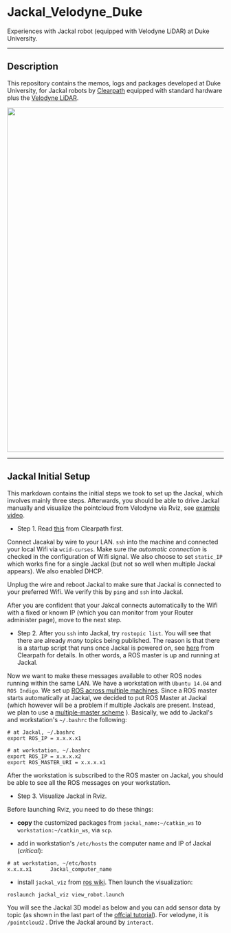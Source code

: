 Jackal_Velodyne_Duke
========

Experiences with Jackal robot (equipped with Velodyne LiDAR) at Duke University.

-----
Description
-----
This repository contains the memos, logs and packages developed at Duke University, for Jackal robots by [Clearpath](https://www.clearpathrobotics.com) equipped with standard hardware plus the [Velodyne LiDAR](velodynelidar.com/). 

<p align="center">  
  <img src="https://github.com/MengGuo/Jackal_Velodyne_Duke/blob/master/figures/jackal_lidar.jpg" width="800"/>
</p>


-----
Jackal Initial Setup
-----
This markdown contains the initial steps we took to set up the Jackal, which involves mainly three steps. Afterwards, you should be able to drive Jackal manually and visualize the pointcloud from Velodyne via Rviz, see [example video](https://vimeo.com/185578563).

* Step 1. Read [this](https://www.clearpathrobotics.com/assets/guides/jackal/network.html) from Clearpath first.

Connect Jacakal by wire to your LAN. `ssh` into the machine and connected your local Wifi via `wcid-curses`. Make sure _the automatic connection_ is checked in the configuration of Wifi signal. We also choose to set `static_IP` which works fine for a single Jackal (but not so well when multiple Jackal appears). We also enabled DHCP. 

Unplug the wire and reboot Jackal to make sure that Jackal is connected to your preferred Wifi. We verify this by `ping`  and `ssh` into Jackal.

After you are confident that your Jakcal connects automatically to the Wifi with a fixed or known IP (which you can monitor from your Router administer page), move to the next step. 


* Step 2. After you `ssh` into Jackal, try `rostopic list`. You will see that there are already _many_ topics being published. The reason is that there is a startup script that runs once Jackal is powered on, see [here](https://www.clearpathrobotics.com/assets/guides/jackal/startup.html) from Clearpath for details. In other words, a ROS master is up and running at Jackal. 

Now we want to make these messages available to other ROS nodes running within the same LAN. We have a workstation with `Ubuntu 14.04` and `ROS Indigo`. We set up [ROS across multiple machines](http://wiki.ros.org/ROS/Tutorials/MultipleMachines). Since a ROS master starts automatically at Jackal, we decided to put ROS Master at Jackal (which however will be a problem if multiple Jackals are present. Instead, we plan to use a [multiple-master scheme]() ). Basically, we add to Jackal's and workstation's  `~/.bashrc` the following:

```
# at Jackal, ~/.bashrc
export ROS_IP = x.x.x.x1

# at workstation, ~/.bashrc
export ROS_IP = x.x.x.x2
export ROS_MASTER_URI = x.x.x.x1

```

After the workstation is subscribed to the ROS master on Jackal, you should be able to see all the ROS messages on your workstation.

* Step 3. Visualize Jackal in Rviz.

Before launching Rviz, you need to do these things:

* **copy** the customized packages from `jackal_name:~/catkin_ws` to `workstation:~/catkin_ws`, via `scp`.

* add in workstation's `/etc/hosts` the computer name and IP of Jackal (_critical_):

```
# at workstation, ~/etc/hosts
x.x.x.x1	  Jackal_computer_name
```

* install `jackal_viz` from [ros wiki](http://wiki.ros.org/jackal_viz). Then launch the visualization:

```
roslaunch jackal_viz view_robot.launch
```

You will see the Jackal 3D model as below and you can add sensor data by topic (as shown in the last part of the [offcial tutorial](https://www.clearpathrobotics.com/assets/guides/jackal/simulation.html)). For velodyne, it is `/pointcloud2` . Drive the Jackal around by `interact`.





